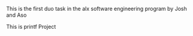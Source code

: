 This is the first duo task in the alx software engineering program by Josh and Aso

This is printf Project
